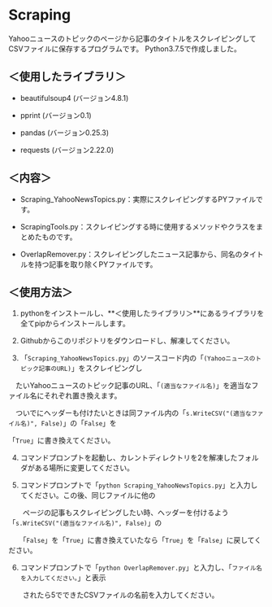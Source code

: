 # Scraping
Yahooニュースのトピックのページから記事のタイトルをスクレイピングしてCSVファイルに保存するプログラムです。
Python3.7.5で作成しました。

## ＜使用したライブラリ＞

- beautifulsoup4 (バージョン4.8.1)

- pprint (バージョン0.1)

- pandas (バージョン0.25.3)

- requests (バージョン2.22.0)

## ＜内容＞

- Scraping_YahooNewsTopics.py：実際にスクレイピングするPYファイルです。

- ScrapingTools.py：スクレイピングする時に使用するメソッドやクラスをまとめたものです。

- OverlapRemover.py：スクレイピングしたニュース記事から、同名のタイトルを持つ記事を取り除くPYファイルです。

## ＜使用方法＞

1. pythonをインストールし、**＜使用したライブラリ＞**にあるライブラリを全てpipからインストールします。

1. Githubからこのリポジトリをダウンロードし、解凍してください。

1. 「`Scraping_YahooNewsTopics.py`」のソースコード内の「```(Yahooニュースのトピック記事のURL)```」をスクレイピングし

　たいYahooニュースのトピック記事のURL、「```(適当なファイル名)```」を適当なファイル名にそれぞれ置き換えます。
 
　ついでにヘッダーも付けたいときは同ファイル内の「```s.WriteCSV("(適当なファイル名)", False)```」の「```False```」を
 
 「```True```」に書き換えてください。
 
4. コマンドプロンプトを起動し、カレントディレクトリを2を解凍したフォルダがある場所に変更してください。
 
5. コマンドプロンプトで「`python Scraping_YahooNewsTopics.py`」と入力してください。この後、同じファイルに他の

  　　ページの記事もスクレイピングしたい時、ヘッダーを付けるよう「```s.WriteCSV("(適当なファイル名)", False)```」の

 　　「```False```」を「```True```」に書き換えていたなら「```True```」を「```False```」に戻してください。
 
6. コマンドプロンプトで「`python OverlapRemover.py`」と入力し、「`ファイル名を入力してください。`」と表示

　　されたら5でできたCSVファイルの名前を入力してください。


